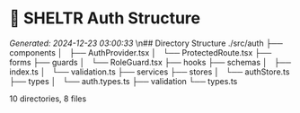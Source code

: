 # 🌳 SHELTR Auth Structure
*Generated: 2024-12-23 03:00:33*
\n## Directory Structure
./src/auth
├── components
│   ├── AuthProvider.tsx
│   └── ProtectedRoute.tsx
├── forms
├── guards
│   └── RoleGuard.tsx
├── hooks
├── schemas
│   ├── index.ts
│   └── validation.ts
├── services
├── stores
│   └── authStore.ts
├── types
│   └── auth.types.ts
├── validation
└── types.ts

10 directories, 8 files
